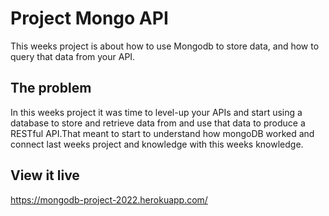 # Project Mongo API

This weeks project is about how to use Mongodb to store data, and how to query that data from your API.

## The problem

In this weeks project it was time to level-up your APIs and start using a database to store and retrieve data from and use that data to produce a RESTful API.That meant to start to understand how mongoDB worked and connect last weeks project and knowledge with this weeks knowledge.

## View it live

https://mongodb-project-2022.herokuapp.com/
